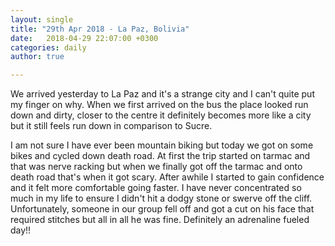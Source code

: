 ```yaml
---
layout: single
title: "29th Apr 2018 - La Paz, Bolivia"
date:   2018-04-29 22:07:00 +0300
categories: daily
author: true

---
```


We arrived yesterday to La Paz and it's a strange city and I can't quite put my finger on why. When we first arrived on the bus the place looked run down and dirty, closer to the centre it definitely becomes more like a city but it still feels run down in comparison to Sucre.

I am not sure I have ever been mountain biking but today we got on some bikes and cycled down death road. At first the trip started on tarmac and that was nerve racking but when we finally got off the tarmac and onto death road that's when it got scary. After awhile I started to gain confidence and it felt more comfortable going faster. I have never concentrated so much in my life to ensure I didn't hit a dodgy stone or swerve off the cliff. Unfortunately, someone in our group fell off and got a cut on his face that required stitches but all in all he was fine. Definitely an adrenaline fueled day!!
